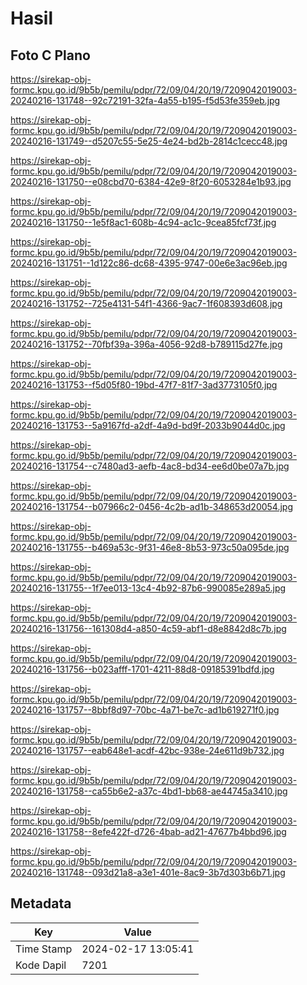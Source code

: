 # Hasil

## Foto C Plano

https://sirekap-obj-formc.kpu.go.id/9b5b/pemilu/pdpr/72/09/04/20/19/7209042019003-20240216-131748--92c72191-32fa-4a55-b195-f5d53fe359eb.jpg

https://sirekap-obj-formc.kpu.go.id/9b5b/pemilu/pdpr/72/09/04/20/19/7209042019003-20240216-131749--d5207c55-5e25-4e24-bd2b-2814c1cecc48.jpg

https://sirekap-obj-formc.kpu.go.id/9b5b/pemilu/pdpr/72/09/04/20/19/7209042019003-20240216-131750--e08cbd70-6384-42e9-8f20-6053284e1b93.jpg

https://sirekap-obj-formc.kpu.go.id/9b5b/pemilu/pdpr/72/09/04/20/19/7209042019003-20240216-131750--1e5f8ac1-608b-4c94-ac1c-9cea85fcf73f.jpg

https://sirekap-obj-formc.kpu.go.id/9b5b/pemilu/pdpr/72/09/04/20/19/7209042019003-20240216-131751--1d122c86-dc68-4395-9747-00e6e3ac96eb.jpg

https://sirekap-obj-formc.kpu.go.id/9b5b/pemilu/pdpr/72/09/04/20/19/7209042019003-20240216-131752--725e4131-54f1-4366-9ac7-1f608393d608.jpg

https://sirekap-obj-formc.kpu.go.id/9b5b/pemilu/pdpr/72/09/04/20/19/7209042019003-20240216-131752--70fbf39a-396a-4056-92d8-b789115d27fe.jpg

https://sirekap-obj-formc.kpu.go.id/9b5b/pemilu/pdpr/72/09/04/20/19/7209042019003-20240216-131753--f5d05f80-19bd-47f7-81f7-3ad3773105f0.jpg

https://sirekap-obj-formc.kpu.go.id/9b5b/pemilu/pdpr/72/09/04/20/19/7209042019003-20240216-131753--5a9167fd-a2df-4a9d-bd9f-2033b9044d0c.jpg

https://sirekap-obj-formc.kpu.go.id/9b5b/pemilu/pdpr/72/09/04/20/19/7209042019003-20240216-131754--c7480ad3-aefb-4ac8-bd34-ee6d0be07a7b.jpg

https://sirekap-obj-formc.kpu.go.id/9b5b/pemilu/pdpr/72/09/04/20/19/7209042019003-20240216-131754--b07966c2-0456-4c2b-ad1b-348653d20054.jpg

https://sirekap-obj-formc.kpu.go.id/9b5b/pemilu/pdpr/72/09/04/20/19/7209042019003-20240216-131755--b469a53c-9f31-46e8-8b53-973c50a095de.jpg

https://sirekap-obj-formc.kpu.go.id/9b5b/pemilu/pdpr/72/09/04/20/19/7209042019003-20240216-131755--1f7ee013-13c4-4b92-87b6-990085e289a5.jpg

https://sirekap-obj-formc.kpu.go.id/9b5b/pemilu/pdpr/72/09/04/20/19/7209042019003-20240216-131756--161308d4-a850-4c59-abf1-d8e8842d8c7b.jpg

https://sirekap-obj-formc.kpu.go.id/9b5b/pemilu/pdpr/72/09/04/20/19/7209042019003-20240216-131756--b023afff-1701-4211-88d8-09185391bdfd.jpg

https://sirekap-obj-formc.kpu.go.id/9b5b/pemilu/pdpr/72/09/04/20/19/7209042019003-20240216-131757--8bbf8d97-70bc-4a71-be7c-ad1b619271f0.jpg

https://sirekap-obj-formc.kpu.go.id/9b5b/pemilu/pdpr/72/09/04/20/19/7209042019003-20240216-131757--eab648e1-acdf-42bc-938e-24e611d9b732.jpg

https://sirekap-obj-formc.kpu.go.id/9b5b/pemilu/pdpr/72/09/04/20/19/7209042019003-20240216-131758--ca55b6e2-a37c-4bd1-bb68-ae44745a3410.jpg

https://sirekap-obj-formc.kpu.go.id/9b5b/pemilu/pdpr/72/09/04/20/19/7209042019003-20240216-131758--8efe422f-d726-4bab-ad21-47677b4bbd96.jpg

https://sirekap-obj-formc.kpu.go.id/9b5b/pemilu/pdpr/72/09/04/20/19/7209042019003-20240216-131748--093d21a8-a3e1-401e-8ac9-3b7d303b6b71.jpg


## Metadata

| Key        | Value               |
| ---------- | ------------------- |
| Time Stamp | 2024-02-17 13:05:41 |
| Kode Dapil | 7201                |



